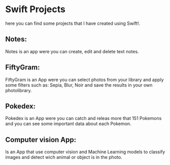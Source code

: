 # Swift Projects
here you can find some projects that I have created using Swift!.

## Notes:
Notes is an app were you can create, edit and delete text notes.

## FiftyGram:

FiftyGram is an App were you can select photos from your library and apply some filters such as: Sepia, Blur, Noir and save the results in your own photolibrary.

## Pokedex: 

Pokedex is an App were you can catch and releas more that 151 Pokemons and you can see some important data about each Pokemon.

## Computer vision App:

Is an App that use computer vision and Machine Learning models to classify images and detect wich animal or object is in the photo.
